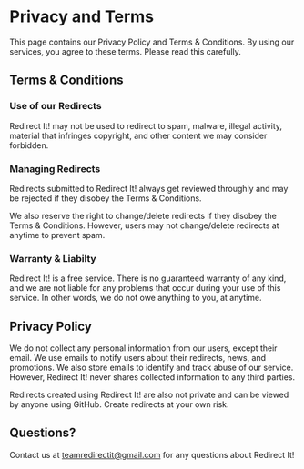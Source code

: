 # Privacy and Terms

This page contains our Privacy Policy and Terms & Conditions. By using our services, you agree to these terms. Please read this carefully.

## Terms & Conditions

### Use of our Redirects

Redirect It! may not be used to redirect to spam, malware, illegal activity, material that infringes copyright, and other content we may consider forbidden.

### Managing Redirects

Redirects submitted to Redirect It! always get reviewed throughly and may be rejected if they disobey the Terms & Conditions.

We also reserve the right to change/delete redirects if they disobey the Terms & Conditions. However, users may not change/delete redirects at anytime to prevent spam.

### Warranty & Liabilty

Redirect It! is a free service. There is no guaranteed warranty of any kind, and we are not liable for any problems that occur during your use of this service. In other words, we do not owe anything to you, at anytime.

## Privacy Policy

We do not collect any personal information from our users, except their email. We use emails to notify users about their redirects, news, and promotions. We also store emails to identify and track abuse of our service. However, Redirect It! never shares collected information to any third parties.

Redirects created using Redirect It! are also not private and can be viewed by anyone using GitHub. Create redirects at your own risk.

## Questions?

Contact us at teamredirectit@gmail.com for any questions about Redirect It!
